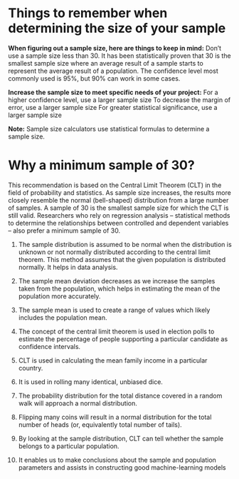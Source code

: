 # Things to remember when determining the size of your sample
**When figuring out a sample size, here are things to keep in mind:**
Don’t use a sample size less than 30. It has been statistically proven that 30 is the smallest sample size where an average result of a sample starts to represent the average result of a population.
The confidence level most commonly used is 95%, but 90% can work in some cases. 

**Increase the sample size to meet specific needs of your project:**
For a higher confidence level, use a larger sample size
To decrease the margin of error, use a larger sample size
For greater statistical significance, use a larger sample size

**Note:** Sample size calculators use statistical formulas to determine a sample size. 

# Why a minimum sample of 30?
This recommendation is based on the Central Limit Theorem (CLT) in the field of probability and statistics. As sample size increases, the results more closely resemble the normal (bell-shaped) distribution from a large number of samples. A sample of 30 is the smallest sample size for which the CLT is still valid. Researchers who rely on regression analysis – statistical methods to determine the relationships between controlled and dependent variables – also prefer a minimum sample of 30.


1. The sample distribution is assumed to be normal when the distribution is unknown or not normally distributed according to the central limit theorem. This method assumes that the given population is distributed normally. It helps in data analysis.

2. The sample mean deviation decreases as we increase the samples taken from the population, which helps in estimating the mean of the population more accurately.

3. The sample mean is used to create a range of values which likely includes the population mean.

4. The concept of the central limit theorem is used in election polls to estimate the percentage of people supporting a particular candidate as confidence intervals.

5. CLT is used in calculating the mean family income in a particular country.

6. It is used in rolling many identical, unbiased dice.

7. The probability distribution for the total distance covered in a random walk will approach a normal distribution.

8. Flipping many coins will result in a normal distribution for the total number of heads (or, equivalently total number of tails).

9. By looking at the sample distribution, CLT can tell whether the sample belongs to a particular population.

10. It enables us to make conclusions about the sample and population parameters and assists in constructing good machine-learning models
